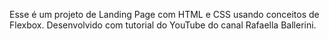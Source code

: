 Esse é um projeto de Landing Page com HTML e CSS usando conceitos de Flexbox. Desenvolvido com tutorial do YouTube do canal Rafaella Ballerini.